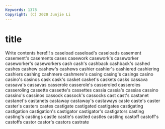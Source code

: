 ```yaml
---
Keywords: 1378
Copyright: (C) 2020 Junjie Li
---
```


# title

Write contents here!!!
s
caseload 
caseload's 
caseloads 
casement 
casement's 
casements 
cases 
casework 
casework's 
caseworker
caseworker's 
caseworkers 
cash 
cash's 
cashback 
cashback's 
cashed 
cashes 
cashew 
cashew's
cashews 
cashier 
cashier's 
cashiered 
cashiering 
cashiers 
cashing 
cashmere 
cashmere's 
casing
casing's 
casings 
casino 
casino's 
casinos 
cask 
cask's 
casket 
casket's 
caskets
casks 
cassava 
cassava's 
cassavas 
casserole 
casserole's 
casseroled 
casseroles 
casseroling 
cassette
cassette's 
cassettes 
cassia 
cassia's 
cassias 
cassino 
cassino's 
cassinos 
cassock 
cassock's
cassocks 
cast 
cast's 
castanet 
castanet's 
castanets 
castaway 
castaway's 
castaways 
caste
caste's 
caster 
caster's 
casters 
castes 
castigate 
castigated 
castigates 
castigating 
castigation
castigation's 
castigator 
castigator's 
castigators 
casting 
casting's 
castings 
castle 
castle's 
castled
castles 
castling 
castoff 
castoff's 
castoffs 
castor 
castor's 
castors 
castrate 
